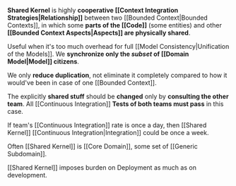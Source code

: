 **Shared Kernel** is highly **cooperative [[Context Integration Strategies|Relationship]]** between two [[Bounded Context|Bounded Contexts]], in which some **parts of the [[Code]]** (some entities) and other **[[Bounded Context Aspects|Aspects]] are physically shared**.

Useful when it's too much overhead for full [[Model Consistency|Unification of the Models]]. We **synchronize only the *subset* of [[Domain Model|Model]] citizens**.

We only **reduce duplication**, not eliminate it completely compared to how it would've been in case of one [[Bounded Context]].

The explicitly **shared stuff** should be **changed** only by **consulting the other team**. All [[Continuous Integration]] **Tests of both teams must pass** in this case.

If team's [[Continuous Integration]] rate is once a day, then [[Shared Kernel]] [[Continuous Integration|Integration]] could be once a week.

Often [[Shared Kernel]] is [[Core Domain]], some set of [[Generic Subdomain]].

[[Shared Kernel]] imposes burden on Deployment as much as on development.

